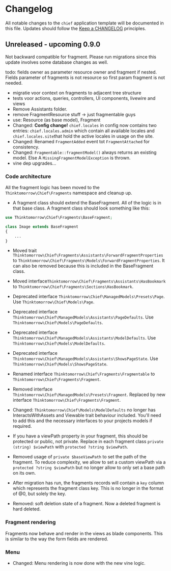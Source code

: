 # Changelog

All notable changes to the `chief` application template will be documented in this file. Updates should follow
the [Keep a CHANGELOG](http://keepachangelog.com/)
principles.

## Unreleased - upcoming 0.9.0
Not backward compatible for fragment. Please run migrations since this update involves some database changes as well.

todo: fields owner as parameter resource owner and fragment if nested. Fields parameter of fragments is not resource so first param fragment is not needed.
- migratie voor context on fragments to adjacent tree structure
- tests voor actions, queries, controllers, UI components, livewire and views
- Remove Assistants folder.
- remove FragmentResource stuff -> just fragmentable guys
- use: Resource (as base model), Fragment
- Changed: **Config change!** `chief.locales` in config now contains two entries: `chief.locales.admin` which contain all available locales and `chief.locales.site`that hold the active locales in usage on the site.
-   Changed: Renamed `FragmentAdded` event tot `FragmentAttached` for consistency.
- Changed: `Fragmentable::fragmentModel()` always returns an existing model. Else A `MissingFragmentModelException` is thrown.
- vine dep upgrades...

### Code architecture
All the fragment logic has been moved to the `Thinktomorrow\Chief\Fragments` namespace and cleanup up.

- A fragment class should extend the BaseFragment. All of the logic is in that base class.  A fragment class should look something like this:
```php
use Thinktomorrow\Chief\Fragments\BaseFragment;

class Image extends BaseFragment
{
    ...
}
```
- Moved trait `Thinktomorrow\Chief\Fragments\Assistants\ForwardFragmentProperties` to `Thinktomorrow\Chief\Fragments\Models\ForwardFragmentProperties`. It can also be removed because this is included in the BaseFragment class.
- Moved interface`Thinktomorrow\Chief\Fragments\Assistants\HasBookmark` to `Thinktomorrow\Chief\Fragments\Sections\HasBookmark`. 
- Deprecated interface `Thinktomorrow\Chief\ManagedModels\Presets\Page`. Use `Thinktomorrow\Chief\Models\Page`.
- Deprecated interface `Thinktomorrow\Chief\ManagedModels\Assistants\PageDefaults`. Use `Thinktomorrow\Chief\Models\PageDefaults`.
- Deprecated interface `Thinktomorrow\Chief\ManagedModels\Assistants\ModelDefaults`. Use `Thinktomorrow\Chief\Models\ModelDefaults`.
- Deprecated interface `Thinktomorrow\Chief\ManagedModels\Assistants\ShowsPageState`. Use `Thinktomorrow\Chief\Models\ShowsPageState`.
- Renamed interface `Thinktomorrow\Chief\Fragments\Fragmentable` to ``Thinktomorrow\Chief\Fragments\Fragment``.
- Removed interface `Thinktomorrow\Chief\ManagedModels\Presets\Fragment`. Replaced by new interface `Thinktomorrow\Chief\Fragments\Fragment`.

- Changed: `Thinktomorrow\Chief\Models\ModelDefaults` no longer has InteractsWithAssets and Viewable trait behaviour included. You'll need to add this and the necessary interfaces to your projects models if required.

- If you have a viewPath property in your fragment, this should be protected or public, not private.
  Replace in each fragment class `private (string) $viewPath` with `protected ?string $viewPath`.
- Removed usage of `private $baseViewPath` to set the path of the fragment. To reduce complexity, we allow to set a custom viewPath via a `protected ?string $viewPath` but no longer allow to only set a base path on its own.
- After migration has run, the fragments records will contain a `key` column which represents the fragment class key. This is no longer in the format of <key>@0, but solely the key.
- Removed: soft deletion state of a fragment. Now a deleted fragment is hard deleted.

### Fragment rendering
Fragments now behave and render in the views as blade components. This is similar to the way the form fields are rendered.

### Menu
- Changed: Menu rendering is now done with the new vine logic. 
